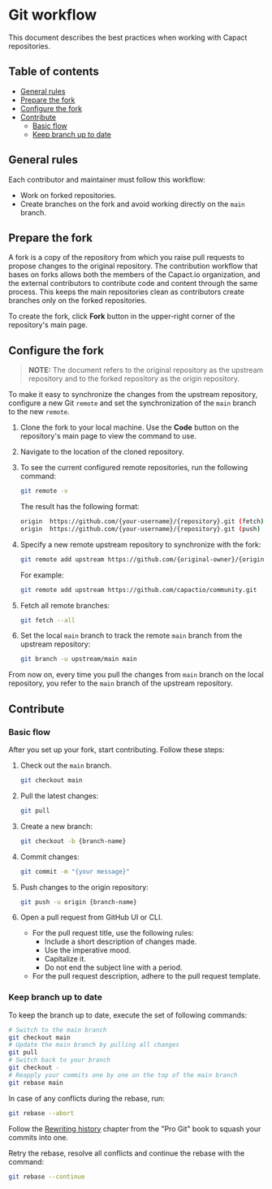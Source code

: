 # Git workflow

This document describes the best practices when working with Capact repositories.

## Table of contents

<!-- toc -->

- [General rules](#general-rules)
- [Prepare the fork](#prepare-the-fork)
- [Configure the fork](#configure-the-fork)
- [Contribute](#contribute)
  * [Basic flow](#basic-flow)
  * [Keep branch up to date](#keep-branch-up-to-date)

<!-- tocstop -->

## General rules

Each contributor and maintainer must follow this workflow:

 - Work on forked repositories. 
 - Create branches on the fork and avoid working directly on the `main` branch.

## Prepare the fork

A fork is a copy of the repository from which you raise pull requests to propose changes to the original repository. The contribution workflow that bases on forks allows both the members of the Capact.io organization, and the external contributors to contribute code and content through the same process. This keeps the main repositories clean as contributors create branches only on the forked repositories.

To create the fork, click **Fork** button in the upper-right corner of the repository's main page.

## Configure the fork

>**NOTE:** The document refers to the original repository as the upstream repository and to the forked repository as the origin repository.

To make it easy to synchronize the changes from the upstream repository, configure a new Git `remote` and set the synchronization of the `main` branch to the new `remote`.  

1. Clone the fork to your local machine. Use the **Code** button on the repository's main page to view the command to use.
1. Navigate to the location of the cloned repository.
1. To see the current configured remote repositories, run the following command:
   
    ```bash
    git remote -v
    ```
   
    The result has the following format:

    ```bash
    origin  https://github.com/{your-username}/{repository}.git (fetch)
    origin  https://github.com/{your-username}/{repository}.git (push)
    ```

1. Specify a new remote upstream repository to synchronize with the fork:

    ```bash
    git remote add upstream https://github.com/{original-owner}/{original-repository}.git
    ```

   For example:

    ```bash
    git remote add upstream https://github.com/capactio/community.git
    ```
   
1. Fetch all remote branches:

    ```bash
    git fetch --all
    ```

1. Set the local `main` branch to track the remote `main` branch from the upstream repository:

    ```bash
    git branch -u upstream/main main
    ```

From now on, every time you pull the changes from `main` branch on the local repository, you refer to the `main` branch of the upstream repository.

## Contribute

### Basic flow

After you set up your fork, start contributing. Follow these steps:

1. Check out the `main` branch.
    
    ```bash
    git checkout main 
    ```   

1. Pull the latest changes:
   
    ```bash
    git pull 
    ```
   
1. Create a new branch:

    ```bash
    git checkout -b {branch-name}
    ```

1. Commit changes:

    ```bash
    git commit -m "{your message}"
    ```

1. Push changes to the origin repository:

    ```bash
    git push -u origin {branch-name}
    ```

1. Open a pull request from GitHub UI or CLI. 

    - For the pull request title, use the following rules:
        - Include a short description of changes made.
        - Use the imperative mood.
        - Capitalize it.
        - Do not end the subject line with a period.
    - For the pull request description, adhere to the pull request template.
    
### Keep branch up to date

To keep the branch up to date, execute the set of following commands:

```bash
# Switch to the main branch
git checkout main
# Update the main branch by pulling all changes
git pull
# Switch back to your branch
git checkout -
# Reapply your commits one by one on the top of the main branch
git rebase main
```

In case of any conflicts during the rebase, run:

```bash
git rebase --abort
```

Follow the [Rewriting history](https://git-scm.com/book/en/v2/Git-Tools-Rewriting-History) chapter from the "Pro Git" book to squash your commits into one.

Retry the rebase, resolve all conflicts and continue the rebase with the command:

```bash
git rebase --continue
```
